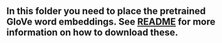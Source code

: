 ## In this folder you need to place the pretrained GloVe word embeddings. See [README](https://github.com/sofieditmer/self-assigned-lang/blob/main/README.md) for more information on how to download these.
